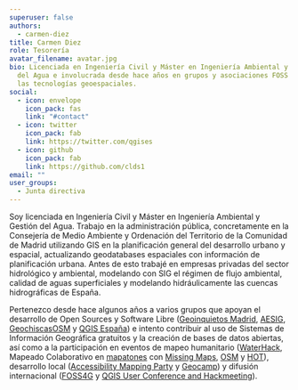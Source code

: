```yaml
---
superuser: false
authors:
  - carmen-diez
title: Carmen Diez
role: Tesorería
avatar_filename: avatar.jpg
bio: Licenciada en Ingeniería Civil y Máster en Ingeniería Ambiental y Gestión
  del Agua e involucrada desde hace años en grupos y asociaciones FOSS ligados a
  las tecnologías geoespaciales.
social:
  - icon: envelope
    icon_pack: fas
    link: "#contact"
  - icon: twitter
    icon_pack: fab
    link: https://twitter.com/qgises
  - icon: github
    icon_pack: fab
    link: https://github.com/clds1
email: ""
user_groups:
  - Junta directiva
---
```

Soy licenciada en Ingeniería Civil y Máster en Ingeniería Ambiental y Gestión del Agua. Trabajo en la administración pública, concretamente en la Consejería de Medio Ambiente y Ordenación del Territorio de la Comunidad de Madrid utilizando GIS en la planificación general del desarrollo urbano y espacial, actualizando geodatabases espaciales con información de planificación urbana. Antes de esto trabajé en empresas privadas del sector hidrológico y ambiental, modelando con SIG el régimen de flujo ambiental, calidad de aguas superficiales y modelando hidráulicamente las cuencas hidrográficas de España.

Pertenezco desde hace algunos años a varios grupos que apoyan el desarrollo de Open Sources y Software Libre ([Geoinquietos Madrid](http://geoinquietos.org/grupos/madrid/), [AESIG](http://www.aesig.es/), [GeochiscasOSM](https://geochicas.org/) y [QGIS España](http://www.qgis.es/)) e intento contribuir al uso de Sistemas de Información Geográfica gratuitos y la creación de bases de datos abiertas, así como a la participación en eventos de mapeo humanitario ([WaterHack](https://go.carto.com/waterhack-2018), Mapeado Colaborativo en [mapatones](http://www.nosolosig.com/geo-eventos/1052-dia-del-mapaton-humanitario-2019#:~:text=El%20pr%C3%B3ximo%20jueves%2011%20de,ciudades%20y%20bajo%20distintas%20modalidades.) con [Missing Maps](https://www.missingmaps.org/es/), [OSM](https://www.openstreetmap.org/#map=6/40.007/-2.488) y [HOT](https://www.hotosm.org/)), desarrollo local ([Accessibility Mapping Party](https://maresmadrid.es/evento/accessibility-mapping-party/) y [Geocamp](http://2018.geocamp.es/)) y difusión internacional ([FOSS4G](https://2019.foss4g.org/) y [QGIS User Conference and Hackmeeting](https://2019.qgis.es/)).